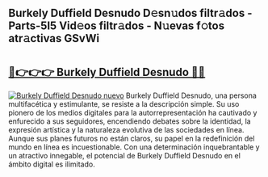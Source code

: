 ## Burkely Duffield Desnudo D𝚎sn𝚞dos filtr𝚊dos - Parts-5l5 Vid𝚎os filtr𝚊dos - N𝚞evas f𝚘tos atr𝚊ctivas GSvWi

# <h2><a href="http://mbcsn31.tromn.icu/?c=Burkely+Duffield+Desnudo">🔗👉👉👉 Burkely Duffield Desnudo 🔗🔗</a></h2>

[![Burkely Duffield Desnudo nuevo](https://i.imgur.com/pEAQMta.gif)](http://mbcsn31.tromn.icu/?c=Burkely+Duffield+Desnudo)
Burkely Duffield Desnudo, una persona multifacética y estimulante, se resiste a la descripción simple. Su uso pionero de los medios digitales para la autorrepresentación ha cautivado y enfurecido a sus seguidores, encendiendo debates sobre la identidad, la expresión artística y la naturaleza evolutiva de las sociedades en línea. Aunque sus planes futuros no están claros, su papel en la redefinición del mundo en línea es incuestionable. Con una determinación inquebrantable y un atractivo innegable, el potencial de Burkely Duffield Desnudo en el ámbito digital es ilimitado.
